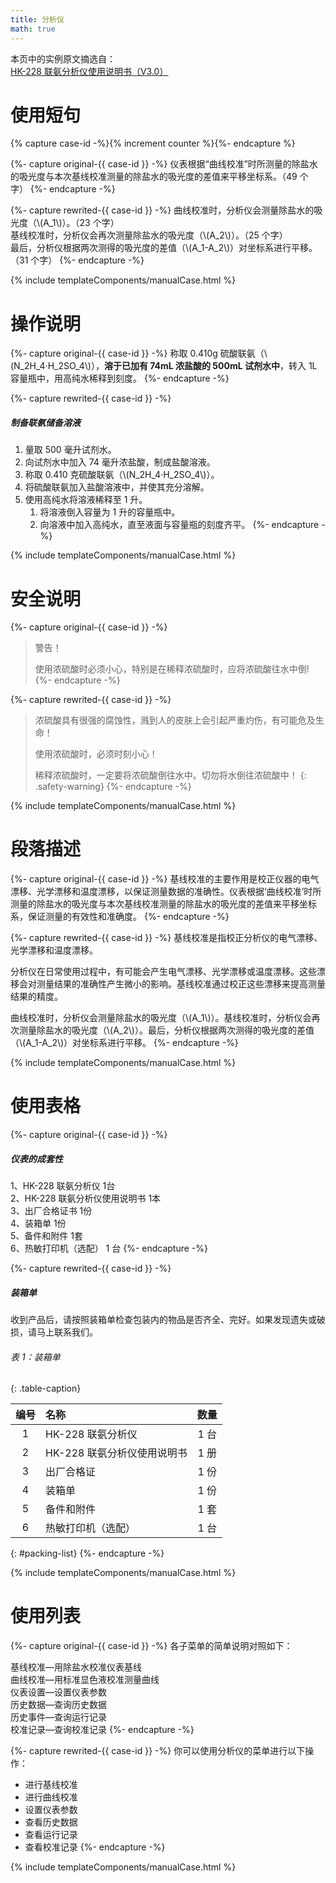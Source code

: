 ```yaml
---
title: 分析仪
math: true
---
```


本页中的实例原文摘选自：  
[HK-228 联氨分析仪使用说明书（V3.0）](https://www.huakeyi.com/cn/product/show.aspx?id=318)  

# 使用短句

{% capture case-id -%}{% increment counter %}{%- endcapture %}

{%- capture original-{{ case-id }} -%}
仪表根据“曲线校准”时所测量的除盐水的吸光度与本次基线校准测量的除盐水的吸光度的差值来平移坐标系。（49 个字）
{%- endcapture -%}

{%- capture rewrited-{{ case-id }} -%}
曲线校准时，分析仪会测量除盐水的吸光度（\\(A_1\\)）。（23 个字）  
基线校准时，分析仪会再次测量除盐水的吸光度（\\(A_2\\)）。（25 个字）  
最后，分析仪根据两次测得的吸光度的差值（\\(A_1-A_2\\)）对坐标系进行平移。（31 个字）
{%- endcapture -%}

{% include templateComponents/manualCase.html %}

# 操作说明

{%- capture original-{{ case-id }} -%}
称取 0.410g 硫酸联氨（\\(N_2H_4·H_2SO_4\\)），**溶于已加有 74mL 浓盐酸的 500mL 试剂水中**，转入 1L 容量瓶中，用高纯水稀释到刻度。
{%- endcapture -%}

{%- capture rewrited-{{ case-id }} -%}
##### 制备联氨储备溶液

1. 量取 500 毫升试剂水。
2. 向试剂水中加入 74 毫升浓盐酸，制成盐酸溶液。
3. 称取 0.410 克硫酸联氨（\\(N_2H_4·H_2SO_4\\)）。
4. 将硫酸联氨加入盐酸溶液中，并使其充分溶解。
5. 使用高纯水将溶液稀释至 1 升。
    1. 将溶液倒入容量为 1 升的容量瓶中。
    2. 向溶液中加入高纯水，直至液面与容量瓶的刻度齐平。
{%- endcapture -%}

{% include templateComponents/manualCase.html %}

# 安全说明

{%- capture original-{{ case-id }} -%}
> 警告！
>
> 使用浓硫酸时必须小心，特别是在稀释浓硫酸时，应将浓硫酸往水中倒!
{%- endcapture -%}

{%- capture rewrited-{{ case-id }} -%}
> 浓硫酸具有很强的腐蚀性，溅到人的皮肤上会引起严重灼伤，有可能危及生命！
>
> 使用浓硫酸时，必须时刻小心！
>
> 稀释浓硫酸时，一定要将浓硫酸倒往水中。切勿将水倒往浓硫酸中！
{: .safety-warning}
{%- endcapture -%}

{% include templateComponents/manualCase.html %}

# 段落描述

{%- capture original-{{ case-id }} -%}
基线校准的主要作用是校正仪器的电气漂移、光学漂移和温度漂移，以保证测量数据的准确性。仪表根据‘曲线校准’时所测量的除盐水的吸光度与本次基线校准测量的除盐水的吸光度的差值来平移坐标系，保证测量的有效性和准确度。
{%- endcapture -%}

{%- capture rewrited-{{ case-id }} -%}
基线校准是指校正分析仪的电气漂移、光学漂移和温度漂移。

分析仪在日常使用过程中，有可能会产生电气漂移、光学漂移或温度漂移。这些漂移会对测量结果的准确性产生微小的影响。基线校准通过校正这些漂移来提高测量结果的精度。

曲线校准时，分析仪会测量除盐水的吸光度（\\(A_1\\)）。基线校准时，分析仪会再次测量除盐水的吸光度（\\(A_2\\)）。最后，分析仪根据两次测得的吸光度的差值（\\(A_1-A_2\\)）对坐标系进行平移。
{%- endcapture -%}

{% include templateComponents/manualCase.html %}

# 使用表格

{%- capture original-{{ case-id }} -%}
##### 仪表的成套性

1、HK-228 联氨分析仪 1台  
2、HK-228 联氨分析仪使用说明书 1本  
3、出厂合格证书 1份  
4、装箱单 1份  
5、备件和附件 1套  
6、热敏打印机（选配） 1 台
{%- endcapture -%}

{%- capture rewrited-{{ case-id }} -%}
##### 装箱单

收到产品后，请按照装箱单检查包装内的物品是否齐全、完好。如果发现遗失或破损，请马上联系我们。

###### 表 1：装箱单
{: .table-caption}

|  编号  |  名称  |  数量  |
|:---:|:--|:---:|
|  1  |  HK-228 联氨分析仪  |  1 台  |
|  2  |  HK-228 联氨分析仪使用说明书  |  1 册  |
|  3  |  出厂合格证  |  1 份  |
|  4  |  装箱单  |  1 份  |
|  5  |  备件和附件  |  1 套  |
|  6  |  热敏打印机（选配）  |  1 台  |
{: #packing-list}
{%- endcapture -%}

{% include templateComponents/manualCase.html %}

# 使用列表

{%- capture original-{{ case-id }} -%}
各子菜单的简单说明对照如下：

基线校准—用除盐水校准仪表基线  
曲线校准—用标准显色液校准测量曲线  
仪表设置—设置仪表参数  
历史数据—查询历史数据  
历史事件—查询运行记录  
校准记录—查询校准记录
{%- endcapture -%}

{%- capture rewrited-{{ case-id }} -%}
你可以使用分析仪的菜单进行以下操作：
- 进行基线校准
- 进行曲线校准
- 设置仪表参数
- 查看历史数据
- 查看运行记录
- 查看校准记录
{%- endcapture -%}

{% include templateComponents/manualCase.html %}

